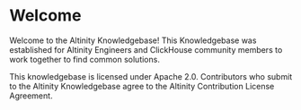 # Welcome

Welcome to the Altinity Knowledgebase!  This Knowledgebase was established for Altinity Engineers and ClickHouse community members to work together to find common solutions.

This knowledgebase is licensed under Apache 2.0.  Contributors who submit to the Altinity Knowledgebase agree to the Altinity Contribution License Agreement.